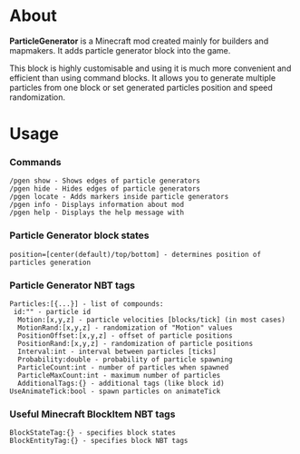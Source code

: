 # About
**ParticleGenerator** is a Minecraft mod created mainly for builders and mapmakers. It adds particle generator block into the game.

This block is highly customisable and using it is much more convenient and efficient than using command blocks. It allows you to generate multiple particles from one block or set generated particles position and speed randomization.


# Usage

### Commands
```
/pgen show - Shows edges of particle generators
/pgen hide - Hides edges of particle generators
/pgen locate - Adds markers inside particle generators
/pgen info - Displays information about mod
/pgen help - Displays the help message with 
```

### Particle Generator block states
```
position=[center(default)/top/bottom] - determines position of particles generation
```

### Particle Generator NBT tags
```
Particles:[{...}] - list of compounds:
 id:"" - particle id
  Motion:[x,y,z] - particle velocities [blocks/tick] (in most cases)
  MotionRand:[x,y,z] - randomization of "Motion" values
  PositionOffset:[x,y,z] - offset of particle positions
  PositionRand:[x,y,z] - randomization of particle positions
  Interval:int - interval between particles [ticks]
  Probability:double - probability of particle spawning
  ParticleCount:int - number of particles when spawned
  ParticleMaxCount:int - maximum number of particles
  AdditionalTags:{} - additional tags (like block id)
UseAnimateTick:bool - spawn particles on animateTick
```

### Useful Minecraft BlockItem NBT tags
```
BlockStateTag:{} - specifies block states
BlockEntityTag:{} - specifies block NBT tags
```
